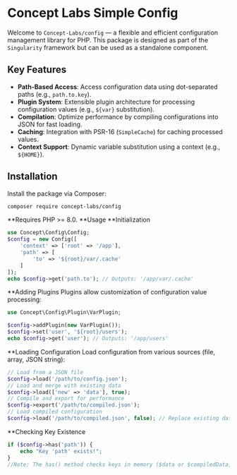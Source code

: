 # Concept Labs Simple Config

Welcome to `Concept-Labs/config` — a flexible and efficient configuration management library for PHP. This package is designed as part of the `Singularity` framework but can be used as a standalone component.

## Key Features
- **Path-Based Access**: Access configuration data using dot-separated paths (e.g., `path.to.key`).
- **Plugin System**: Extensible plugin architecture for processing configuration values (e.g., `${var}` substitution).
- **Compilation**: Optimize performance by compiling configurations into JSON for fast loading.
- **Caching**: Integration with PSR-16 (`SimpleCache`) for caching processed values.
- **Context Support**: Dynamic variable substitution using a context (e.g., `${HOME}`).

## Installation
Install the package via Composer:

```bash
composer require concept-labs/config
```
**Requires PHP >= 8.0.
**Usage
**Initialization
```php
use Concept\Config\Config;
$config = new Config([
    'context' => ['root' => '/app'],
    'path' => [
        'to' => '${root}/var/.cache'
    ]
]);
echo $config->get('path.to'); // Outputs: '/app/var/.cache'
```
**Adding Plugins
Plugins allow customization of configuration value processing:
```php
use Concept\Config\Plugin\VarPlugin;

$config->addPlugin(new VarPlugin());
$config->set('user', '${root}/users');
echo $config->get('user'); // Outputs: '/app/users'
```
**Loading Configuration
Load configuration from various sources (file, array, JSON string):
```php
// Load from a JSON file
$config->load('/path/to/config.json');
// Load and merge with existing data
$config->load(['new' => 'data'], true);
// Compile and export for performance
$config->export('/path/to/compiled.json');
// Load compiled configuration
$config->load('/path/to/compiled.json', false); // Replace existing data
```
**Checking Key Existence
```php
if ($config->has('path')) {
    echo "Key 'path' exists!";
}
//Note: The has() method checks keys in memory ($data or $compiledData) and does not read file contents.
```
